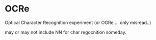 # OCRe
Optical Character Recognition experiment
(or OGRe ... only misread..)

may or may not include NN for char regocnition someday.

